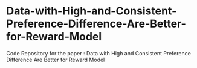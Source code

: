 # Data-with-High-and-Consistent-Preference-Difference-Are-Better-for-Reward-Model
Code Repository for the paper : Data with High and Consistent Preference Difference Are Better for Reward Model
